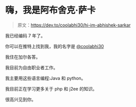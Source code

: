 # 嗨，我是阿布舍克·萨卡

> 原文：<https://dev.to/coolabhi30/hi-im-abhishek-sarkar>

我已经编码 7 年了。

你可以在推特上找到我，我的名字是 [@coolabhi30](https://twitter.com/coolabhi30)

我住在加尔各答。

我目前为自由职业者工作。

我主要用这些语言编程:Java 和 python。

我目前正在学习更多关于 php 和 j2ee 的知识。

很高兴见到你。